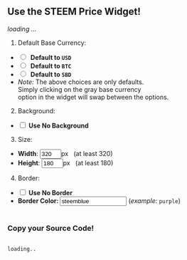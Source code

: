 ## Use the STEEM Price Widget!
<div class="pull-right" id="widgetsample">
<em>loading ...</em>
</div>

1. Default Base Currency: 
  * <input type="radio" onclick="compilewidget()" id="choiceuseusd" name="basecurrencychoice"> <b>&nbsp;Default to `USD`</b>
  * <input type="radio" onclick="compilewidget()" id="choiceusebtc" name="basecurrencychoice"> <b>&nbsp;Default to `BTC`</b>
  * <input type="radio" onclick="compilewidget()" id="choiceusesbd" name="basecurrencychoice"> <b>&nbsp;Default to `SBD`</b>
  * _Note:_ The above choices are only defaults. <br> Simply clicking on the gray base currency <br>option in the widget will swap between the options.
2. Background: 
  * <input type="checkbox" onclick="compilewidget()" id="choicenobg">&nbsp;<b>Use No Background</b>
3. Size:
  * **Width**: <input type="text" style="width:48px;" onchange="compilewidget()" id="choicewidth" name="choicewidth" value="320">px &nbsp;&nbsp;(at least 320)
  * **Height**: <input type="text" style="width:48px;" onchange="compilewidget()" id="choiceheight" name="choiceheight" value="180">px &nbsp;&nbsp;(at least 180)
4. Border: 
  * <input type="checkbox" onclick="compilewidget()" id="choicenoborder">&nbsp;<b>Use No Border</b>
  * <b> Border Color: </b> <input type="text" style="width:150px;" onchange="compilewidget()" id="choicebcolor" name="choicebcolor" value="steemblue"/> (_example:_ `purple`)
<br><br>

### Copy your Source Code!
<code id="widgetcode" lang="html" language="html">
loading..
</code>

<script src="https://ajax.googleapis.com/ajax/libs/jquery/3.2.1/jquery.min.js" async></script>
<script src="customize.js"></script>
